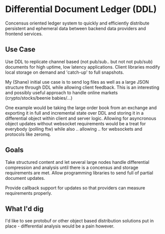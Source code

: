 # Differential Document Ledger (DDL)

Concensus oriented ledger system to quickly and efficiently distribute persistent and ephemeral data between backend data providers and frontend services.

## Use Case

Use DDL to replicate channel based (not pub/sub.. but not not pub/sub) documents for high uptime, low latency applications.  Client libraries modify local storage on demand and 'catch-up' to full snapshots.

My (Shane) initial use case is to send log files as well as a large JSON structure through DDL while allowing client feedback.  This is an interesting and possibly useful approach to handle online markets (crypto/stocks/beenie babies/...)

One example would be taking the large order book from an exchange and exporting it in full and incremental state over DDL and storing it in a differential object within client and server logic. Allowing for asyncronous object updates without websocket requirements would be a treat for everybody (polling ftw) while also .. allowing .. for websockets and protocols like zeromq.

## Goals

Take structured content and let several large nodes handle differential compression and analysis until there is a concensus and storage requirements are met.  Allow programming libraries to send full of partial document updates.

Provide callback support for updates so that providers can measure requirements properly.

## What I'd dig

I'd like to see protobuf or other object based distribution solutions put in place - differential analysis would be a pain however.

